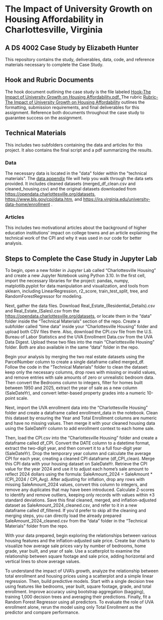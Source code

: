 # The Impact of University Growth on Housing Affordability in Charlottesville, Virginia
## A DS 4002 Case Study by Elizabeth Hunter
This repository contains the study, deliverables, data, code, and reference materials necessary to complete the Case Study.

## Hook and Rubric Documents 
The hook document outlining the case study is the file labeled [Hook-The Impact of University Growth on Housing Affordability.pdf. ](https://github.com/mwm6nq/DS4002-CS2/blob/main/Hook-The%20Impact%20of%20University%20Growth%20on%20Housing%20Affordability.pdf)The rubric [Rubric-The Impact of University Growth on Housing Affordability](https://github.com/mwm6nq/DS4002-CS2/blob/main/Rubric-The%20Impact%20of%20University%20Growth%20on%20Housing%20Affordability.pdf) outlines the formatting, submission requirements, and final deliverables for this assignment. Reference both documents throughout the case study to guarantee success on the assignment.

## Technical Materials
This includes two subfolders containing the data and articles for this project. It also contains the final script and a pdf summarizing the results. 

### Data
The necessary data is located in the "data" folder within the "technical materials". The [data appendix](https://github.com/mwm6nq/DS4002-CS2/blob/main/Technical%20Materials/data/Data%20Appendix%20.pdf) file will help you walk through the data sets provided. It includes cleaned datasets (merged_df_clean.csv and cleaned_housing.csv) and the original datasets downloaded from https://opendata.charlottesville.org/datasets, https://www.bls.gov/cpi/data.htm, and https://ira.virginia.edu/university-data-home/enrollment . 

### Articles
This includes two motivational articles about the background of higher education institutions' impact on college towns and an article explaining the technical work of the CPI and why it was used in our code for better analysis. 

## Steps to Complete the Case Study in Jupyter Lab
To begin, open a new folder in Jupyter Lab called “Charlottesville Housing” and create a new Jupyter Notebook using Python 3.10. In the first cell, import the necessary libraries for the project: pandas, numpy, matplotlib.pyplot for data manipulation and visualization, and tools from sklearn, including LinearRegression, r2_score, train_test_split, tree, and RandomForestRegressor for modeling.

Next, gather the data files. Download Real_Estate_(Residential_Details).csv and Real_Estate_(Sales).csv from the https://opendata.charlottesville.org/datasets, or locate them in the “data” folder inside the “Technical Materials” section of the repo. Create a subfolder called “time data” inside your “Charlottesville Housing” folder and upload both CSV files there. Also, download the CPI.csv file from the U.S. Bureau of Labor Statistics and the UVA Enrollment Data.csv from the UVA Data Digest. Upload these two files into the main “Charlottesville Housing” folder. Both are also available in the same “data” folder in the repo.

Begin your analysis by merging the two real estate datasets using the ParcelNumber column to create a single dataframe called merged_df. Follow the code in the “Technical Materials” folder to clean the dataset: keep only the necessary columns, drop rows with missing or invalid values, and remove entries with sale amounts of zero or unrealistic bedroom data. Then convert the Bedrooms column to integers, filter for homes built between 1950 and 2025, extract the year of sale as a new column (SaleDateYr), and convert letter-based property grades into a numeric 10-point scale.

Next, import the UVA enrollment data into the “Charlottesville Housing” folder and create a dataframe called enrollment_data in the notebook. Clean this dataset by ensuring the Year and Total Enrollment columns are numeric and have no missing values. Then merge it with your cleaned housing data using the SaleDateYr column to add enrollment context to each home sale.

Then, load the CPI.csv into the “Charlottesville Housing” folder and create a dataframe called df_CPI. Convert the DATE column to a datetime format, extract the two-digit year, and then convert it to a full four-digit year (SaleDateYr). Drop the temporary year column and calculate the average CPI for each year, creating a cleaned CPI dataframe (df_CPI_clean). Merge this CPI data with your housing dataset on SaleDateYr. Retrieve the CPI value for the year 2024 and use it to adjust each home’s sale amount to reflect 2024 dollars using the formula: SaleAmount_2024 = SaleAmount * (CPI_2024 / CPI_Avg).
After adjusting for inflation, drop any rows with missing SaleAmount_2024 values, convert this column to integers, and remove any duplicates that may have been introduced. Calculate Z-scores to identify and remove outliers, keeping only records with values within ±3 standard deviations. Save this final cleaned, merged, and inflation-adjusted dataset as SaleAmount_2024_cleaned.csv, and refer to it in a new dataframe called df_filtered. If you'd prefer to skip all the cleaning and merging steps, you can directly load the already prepared SaleAmount_2024_cleaned.csv from the “data” folder in the “Technical Materials” folder from the repo.

With your data prepared, begin exploring the relationships between various housing features and the inflation-adjusted sale price. Create bar charts to visualize how average sale prices vary by number of bedrooms, home grade, year built, and year of sale. Use a scatterplot to examine the relationship between square footage and sale price, adding horizontal and vertical lines to show average values.

To understand the impact of UVA’s growth, analyze the relationship between total enrollment and housing prices using a scatterplot and a simple linear regression. Then, build predictive models. Start with a single decision tree using features like bedrooms, year built, square footage, grade, and total enrollment. Improve accuracy using bootstrap aggregation (bagging), training 1,000 decision trees and averaging their predictions. Finally, fit a Random Forest Regressor using all predictors. To evaluate the role of UVA enrollment alone, rerun the model using only Total Enrollment as the predictor and compare performance.
